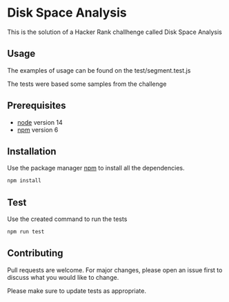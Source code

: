 # Disk Space Analysis

This is the solution of a Hacker Rank challhenge called Disk Space Analysis

## Usage

The examples of usage can be found on the test/segment.test.js

The tests were based some samples from the challenge

## Prerequisites

- [node](https://nodejs.org/en/) version 14
- [npm](https://www.npmjs.com/) version 6

## Installation

Use the package manager [npm](https://www.npmjs.com/) to install all the dependencies.

```bash
npm install
```

## Test

Use the created command to run the tests

```bash
npm run test
```

## Contributing

Pull requests are welcome. For major changes, please open an issue first to discuss what you would like to change.

Please make sure to update tests as appropriate.
